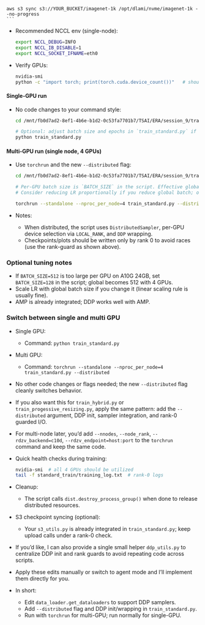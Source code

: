     aws s3 sync s3://YOUR_BUCKET/imagenet-1k /opt/dlami/nvme/imagenet-1k --no-progress
    ```

- Recommended NCCL env (single-node):
  ```bash
  export NCCL_DEBUG=INFO
  export NCCL_IB_DISABLE=1
  export NCCL_SOCKET_IFNAME=eth0
  ```

- Verify GPUs:
  ```bash
  nvidia-smi
  python -c "import torch; print(torch.cuda.device_count())"   # should be 4
  ```

#### Single-GPU run
- No code changes to your command style:
  ```bash
  cd /mnt/fb0d7ad2-8ef1-4b6e-b1d2-0c53fa7701b7/TSAI/ERA/session_9/training/ERA4_assignment_9

  # Optional: adjust batch size and epochs in `train_standard.py` if needed
  python train_standard.py
  ```

#### Multi-GPU run (single node, 4 GPUs)
- Use `torchrun` and the new `--distributed` flag:
  ```bash
  cd /mnt/fb0d7ad2-8ef1-4b6e-b1d2-0c53fa7701b7/TSAI/ERA/session_9/training/ERA4_assignment_9

  # Per-GPU batch size is `BATCH_SIZE` in the script. Effective global batch is BATCH_SIZE * 4.
  # Consider reducing LR proportionally if you reduce global batch; or scale LR if you increase it.

  torchrun --standalone --nproc_per_node=4 train_standard.py --distributed
  ```

- Notes:
  - When distributed, the script uses `DistributedSampler`, per-GPU device selection via `LOCAL_RANK`, and `DDP` wrapping.
  - Checkpoints/plots should be written only by rank 0 to avoid races (use the rank-guard as shown above).

### Optional tuning notes
- If `BATCH_SIZE=512` is too large per GPU on A10G 24GB, set `BATCH_SIZE=128` in the script; global becomes 512 with 4 GPUs.
- Scale LR with global batch size if you change it (linear scaling rule is usually fine).
- AMP is already integrated; DDP works well with AMP.

### Switch between single and multi GPU
- Single GPU:
  - Command: `python train_standard.py`
- Multi GPU:
  - Command: `torchrun --standalone --nproc_per_node=4 train_standard.py --distributed`
- No other code changes or flags needed; the new `--distributed` flag cleanly switches behavior.

- If you also want this for `train_hybrid.py` or `train_progessive_resizing.py`, apply the same pattern: add the `--distributed` argument, DDP init, sampler integration, and rank-0 guarded I/O.

- For multi-node later, you’d add `--nnodes`, `--node_rank`, `--rdzv_backend=c10d`, `--rdzv_endpoint=host:port` to the `torchrun` command and keep the same code.

- Quick health checks during training:
  ```bash
  nvidia-smi  # all 4 GPUs should be utilized
  tail -f standard_train/training_log.txt  # rank-0 logs
  ```

- Cleanup:
  - The script calls `dist.destroy_process_group()` when done to release distributed resources.

- S3 checkpoint syncing (optional):
  - Your `s3_utils.py` is already integrated in `train_standard.py`; keep upload calls under a rank-0 check.

- If you’d like, I can also provide a single small helper `ddp_utils.py` to centralize DDP init and rank guards to avoid repeating code across scripts.

- Apply these edits manually or switch to agent mode and I’ll implement them directly for you.

- In short:
  - Edit `data_loader.get_dataloaders` to support DDP samplers.
  - Add `--distributed` flag and DDP init/wrapping in `train_standard.py`.
  - Run with `torchrun` for multi-GPU; run normally for single-GPU.